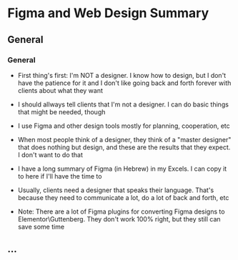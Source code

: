 # Figma and Web Design Summary

## General

### General

- First thing's first: I'm NOT a designer. I know how to design, but I don't
  have the patience for it and I don't like going back and forth forever with
  clients about what they want

- I should allways tell clients that I'm not a designer. I can do basic things
  that might be needed, though

- I use Figma and other design tools mostly for planning, cooperation, etc

- When most people think of a designer, they think of a "master designer" that
  does nothing but design, and these are the results that they expect. I don't
  want to do that

- I have a long summary of Figma (in Hebrew) in my Excels. I can copy it to here
  if I'll have the time to

- Usually, clients need a designer that speaks their language. That's because
  they need to communicate a lot, do a lot of back and forth, etc

- Note: There are a lot of Figma plugins for converting Figma designs to
  Elementor\Guttenberg. They don't work 100% right, but they still can save some
  time

## ...
